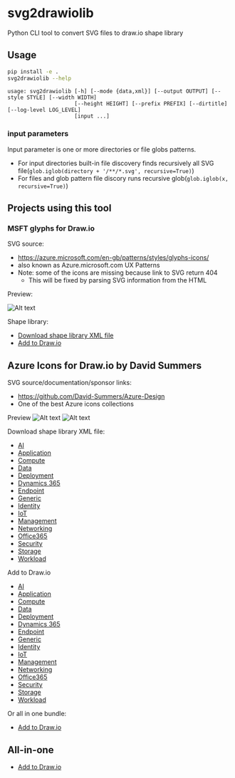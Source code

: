 # svg2drawiolib

Python CLI tool to convert SVG files to draw.io shape library

## Usage

```bash
pip install -e .
svg2drawiolib --help
```

```text
usage: svg2drawiolib [-h] [--mode {data,xml}] [--output OUTPUT] [--style STYLE] [--width WIDTH]
                     [--height HEIGHT] [--prefix PREFIX] [--dirtitle] [--log-level LOG_LEVEL]
                     [input ...]
```

### input parameters

Input parameter is one or more directories or file globs patterns.

* For input directories built-in file discovery finds recursively all SVG file(`glob.iglob(directory + '/**/*.svg', recursive=True)`)
* For files and glob pattern file discory runs recursive glob(`glob.iglob(x, recursive=True)`)

## Projects using this tool

### MSFT glyphs for Draw.io

SVG source:

* <https://azure.microsoft.com/en-gb/patterns/styles/glyphs-icons/>
* also known as Azure.microsoft.com UX Patterns
* Note: some of the icons are missing because link to SVG return 404
  * This will be fixed by parsing SVG information from the HTML

Preview:

![Alt text](msft-sundog.png)

Shape library:

* [Download shape library XML file](https://raw.githubusercontent.com/jikuja/drawio-icons-msft-sundog/master/MSFT-sundog.xml)
* [Add to Draw.io](https://app.diagrams.net/?splash=0&clibs=Uhttps%3A%2F%2Fraw.githubusercontent.com%2Fjikuja%2Fdrawio-icons-msft-sundog%2Fmaster%2FMSFT-sundog.xml)

## Azure Icons for Draw.io by David Summers

SVG source/documentation/sponsor links:

* <https://github.com/David-Summers/Azure-Design>
* One of the best Azure icons collections

Preview
![Alt text](ds-1.png)
![Alt text](ds-2.png)

Download shape library XML file:

* [AI](https://github.com/jikuja/drawio-icons-DS-Azure-Design/raw/master/DS-AI.xml)
* [Application](https://github.com/jikuja/drawio-icons-DS-Azure-Design/raw/master/DS-Application.xml)
* [Compute](https://github.com/jikuja/drawio-icons-DS-Azure-Design/raw/master/DS-Compute.xml)
* [Data](https://github.com/jikuja/drawio-icons-DS-Azure-Design/raw/master/DS-Data.xml)
* [Deployment](https://github.com/jikuja/drawio-icons-DS-Azure-Design/raw/master/DS-Deployment.xml)
* [Dynamics 365](https://github.com/jikuja/drawio-icons-DS-Azure-Design/raw/master/DS-Dynamics%20365.xml)
* [Endpoint](https://github.com/jikuja/drawio-icons-DS-Azure-Design/raw/master/DS-Endpoint.xml)
* [Generic](https://github.com/jikuja/drawio-icons-DS-Azure-Design/raw/master/DS-Generic.xml)
* [Identity](https://github.com/jikuja/drawio-icons-DS-Azure-Design/raw/master/DS-Identity.xml)
* [IoT](https://github.com/jikuja/drawio-icons-DS-Azure-Design/raw/master/DS-IoT.xml)
* [Management](https://github.com/jikuja/drawio-icons-DS-Azure-Design/raw/master/DS-Management.xml)
* [Networking](https://github.com/jikuja/drawio-icons-DS-Azure-Design/raw/master/DS-Networking.xml)
* [Office365](https://github.com/jikuja/drawio-icons-DS-Azure-Design/raw/master/DS-Office365.xml)
* [Security](https://github.com/jikuja/drawio-icons-DS-Azure-Design/raw/master/DS-Security.xml)
* [Storage](https://github.com/jikuja/drawio-icons-DS-Azure-Design/raw/master/DS-Storage.xml)
* [Workload](https://github.com/jikuja/drawio-icons-DS-Azure-Design/raw/master/DS-Workload.xml)

Add to Draw.io

* [AI](https://app.diagrams.net/?splash=0&clibs=Uhttps%3A%2F%2Fraw.githubusercontent.com%2Fjikuja%2Fdrawio-icons-DS-Azure-Design%2Fmaster%2FDS-AI.xml)
* [Application](https://app.diagrams.net/?splash=0&clibs=Uhttps%3A%2F%2Fraw.githubusercontent.com%2Fjikuja%2Fdrawio-icons-DS-Azure-Design%2Fmaster%2FDS-Application.xml)
* [Compute](https://app.diagrams.net/?splash=0&clibs=Uhttps%3A%2F%2Fraw.githubusercontent.com%2Fjikuja%2Fdrawio-icons-DS-Azure-Design%2Fmaster%2FDS-Compute.xml)
* [Data](https://app.diagrams.net/?splash=0&clibs=Uhttps%3A%2F%2Fraw.githubusercontent.com%2Fjikuja%2Fdrawio-icons-DS-Azure-Design%2Fmaster%2FDS-Data.xml)
* [Deployment](https://app.diagrams.net/?splash=0&clibs=Uhttps%3A%2F%2Fraw.githubusercontent.com%2Fjikuja%2Fdrawio-icons-DS-Azure-Design%2Fmaster%2FDS-Deployment.xml)
* [Dynamics 365](https://app.diagrams.net/?splash=0&clibs=Uhttps%3A%2F%2Fraw.githubusercontent.com%2Fjikuja%2Fdrawio-icons-DS-Azure-Design%2Fmaster%2FDS-Dynamics%20365.xml)
* [Endpoint](https://app.diagrams.net/?splash=0&clibs=Uhttps%3A%2F%2Fraw.githubusercontent.com%2Fjikuja%2Fdrawio-icons-DS-Azure-Design%2Fmaster%2FDS-Endpoint.xml)
* [Generic](https://app.diagrams.net/?splash=0&clibs=Uhttps%3A%2F%2Fraw.githubusercontent.com%2Fjikuja%2Fdrawio-icons-DS-Azure-Design%2Fmaster%2FDS-Generic.xml)
* [Identity](https://app.diagrams.net/?splash=0&clibs=Uhttps%3A%2F%2Fraw.githubusercontent.com%2Fjikuja%2Fdrawio-icons-DS-Azure-Design%2Fmaster%2FDS-Identity.xml)
* [IoT](https://app.diagrams.net/?splash=0&clibs=Uhttps%3A%2F%2Fraw.githubusercontent.com%2Fjikuja%2Fdrawio-icons-DS-Azure-Design%2Fmaster%2FDS-IoT.xml)
* [Management](https://app.diagrams.net/?splash=0&clibs=Uhttps%3A%2F%2Fraw.githubusercontent.com%2Fjikuja%2Fdrawio-icons-DS-Azure-Design%2Fmaster%2FDS-Management.xml)
* [Networking](https://app.diagrams.net/?splash=0&clibs=Uhttps%3A%2F%2Fraw.githubusercontent.com%2Fjikuja%2Fdrawio-icons-DS-Azure-Design%2Fmaster%2FDS-Networking.xml)
* [Office365](https://app.diagrams.net/?splash=0&clibs=Uhttps%3A%2F%2Fraw.githubusercontent.com%2Fjikuja%2Fdrawio-icons-DS-Azure-Design%2Fmaster%2FDS-Office365.xml)
* [Security](https://app.diagrams.net/?splash=0&clibs=Uhttps%3A%2F%2Fraw.githubusercontent.com%2Fjikuja%2Fdrawio-icons-DS-Azure-Design%2Fmaster%2FDS-Security.xml)
* [Storage](https://app.diagrams.net/?splash=0&clibs=Uhttps%3A%2F%2Fraw.githubusercontent.com%2Fjikuja%2Fdrawio-icons-DS-Azure-Design%2Fmaster%2FDS-Storage.xml)
* [Workload](https://app.diagrams.net/?splash=0&clibs=Uhttps%3A%2F%2Fraw.githubusercontent.com%2Fjikuja%2Fdrawio-icons-DS-Azure-Design%2Fmaster%2FDS-Workload.xml)

Or all in one bundle:

* [Add to Draw.io](https://app.diagrams.net/?splash=0&clibs=Uhttps%3A%2F%2Fraw.githubusercontent.com%2Fjikuja%2Fdrawio-icons-DS-Azure-Design%2Fmaster%2FDS-AI.xml;Uhttps%3A%2F%2Fraw.githubusercontent.com%2Fjikuja%2Fdrawio-icons-DS-Azure-Design%2Fmaster%2FDS-Application.xml;Uhttps%3A%2F%2Fraw.githubusercontent.com%2Fjikuja%2Fdrawio-icons-DS-Azure-Design%2Fmaster%2FDS-Compute.xml;Uhttps%3A%2F%2Fraw.githubusercontent.com%2Fjikuja%2Fdrawio-icons-DS-Azure-Design%2Fmaster%2FDS-Data.xml;Uhttps%3A%2F%2Fraw.githubusercontent.com%2Fjikuja%2Fdrawio-icons-DS-Azure-Design%2Fmaster%2FDS-Deployment.xml;Uhttps%3A%2F%2Fraw.githubusercontent.com%2Fjikuja%2Fdrawio-icons-DS-Azure-Design%2Fmaster%2FDS-Endpoint.xml;Uhttps%3A%2F%2Fraw.githubusercontent.com%2Fjikuja%2Fdrawio-icons-DS-Azure-Design%2Fmaster%2FDS-Generic.xml;Uhttps%3A%2F%2Fraw.githubusercontent.com%2Fjikuja%2Fdrawio-icons-DS-Azure-Design%2Fmaster%2FDS-Identity.xml;Uhttps%3A%2F%2Fraw.githubusercontent.com%2Fjikuja%2Fdrawio-icons-DS-Azure-Design%2Fmaster%2FDS-IoT.xml;Uhttps%3A%2F%2Fraw.githubusercontent.com%2Fjikuja%2Fdrawio-icons-DS-Azure-Design%2Fmaster%2FDS-Management.xml;Uhttps%3A%2F%2Fraw.githubusercontent.com%2Fjikuja%2Fdrawio-icons-DS-Azure-Design%2Fmaster%2FDS-Networking.xml;Uhttps%3A%2F%2Fraw.githubusercontent.com%2Fjikuja%2Fdrawio-icons-DS-Azure-Design%2Fmaster%2FDS-Office365.xml;Uhttps%3A%2F%2Fraw.githubusercontent.com%2Fjikuja%2Fdrawio-icons-DS-Azure-Design%2Fmaster%2FDS-Security.xml;Uhttps%3A%2F%2Fraw.githubusercontent.com%2Fjikuja%2Fdrawio-icons-DS-Azure-Design%2Fmaster%2FDS-Storage.xml;Uhttps%3A%2F%2Fraw.githubusercontent.com%2Fjikuja%2Fdrawio-icons-DS-Azure-Design%2Fmaster%2FDS-Workload.xml;)

## All-in-one

* [Add to Draw.io](https://app.diagrams.net/?splash=0&clibs=Uhttps%3A%2F%2Fraw.githubusercontent.com%2Fjikuja%2Fdrawio-icons-msft-sundog%2Fmaster%2FMSFT-sundog.xml;Uhttps%3A%2F%2Fraw.githubusercontent.com%2Fjikuja%2Fdrawio-icons-DS-Azure-Design%2Fmaster%2FDS-AI.xml;Uhttps%3A%2F%2Fraw.githubusercontent.com%2Fjikuja%2Fdrawio-icons-DS-Azure-Design%2Fmaster%2FDS-Application.xml;Uhttps%3A%2F%2Fraw.githubusercontent.com%2Fjikuja%2Fdrawio-icons-DS-Azure-Design%2Fmaster%2FDS-Compute.xml;Uhttps%3A%2F%2Fraw.githubusercontent.com%2Fjikuja%2Fdrawio-icons-DS-Azure-Design%2Fmaster%2FDS-Data.xml;Uhttps%3A%2F%2Fraw.githubusercontent.com%2Fjikuja%2Fdrawio-icons-DS-Azure-Design%2Fmaster%2FDS-Deployment.xml;Uhttps%3A%2F%2Fraw.githubusercontent.com%2Fjikuja%2Fdrawio-icons-DS-Azure-Design%2Fmaster%2FDS-Dynamics%20365.xml;Uhttps%3A%2F%2Fraw.githubusercontent.com%2Fjikuja%2Fdrawio-icons-DS-Azure-Design%2Fmaster%2FDS-Endpoint.xml;Uhttps%3A%2F%2Fraw.githubusercontent.com%2Fjikuja%2Fdrawio-icons-DS-Azure-Design%2Fmaster%2FDS-Generic.xml;Uhttps%3A%2F%2Fraw.githubusercontent.com%2Fjikuja%2Fdrawio-icons-DS-Azure-Design%2Fmaster%2FDS-Identity.xml;Uhttps%3A%2F%2Fraw.githubusercontent.com%2Fjikuja%2Fdrawio-icons-DS-Azure-Design%2Fmaster%2FDS-IoT.xml;Uhttps%3A%2F%2Fraw.githubusercontent.com%2Fjikuja%2Fdrawio-icons-DS-Azure-Design%2Fmaster%2FDS-Management.xml;Uhttps%3A%2F%2Fraw.githubusercontent.com%2Fjikuja%2Fdrawio-icons-DS-Azure-Design%2Fmaster%2FDS-Networking.xml;Uhttps%3A%2F%2Fraw.githubusercontent.com%2Fjikuja%2Fdrawio-icons-DS-Azure-Design%2Fmaster%2FDS-Office365.xml;Uhttps%3A%2F%2Fraw.githubusercontent.com%2Fjikuja%2Fdrawio-icons-DS-Azure-Design%2Fmaster%2FDS-Security.xml;Uhttps%3A%2F%2Fraw.githubusercontent.com%2Fjikuja%2Fdrawio-icons-DS-Azure-Design%2Fmaster%2FDS-Storage.xml;Uhttps%3A%2F%2Fraw.githubusercontent.com%2Fjikuja%2Fdrawio-icons-DS-Azure-Design%2Fmaster%2FDS-Workload.xml;)

